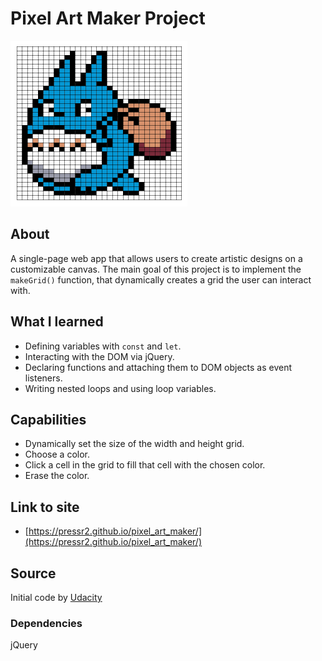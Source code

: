 # Pixel Art Maker Project
![my screenshot](pixel-art.png "Pixel Art")
## About
A single-page web app that allows users to create artistic designs on a customizable canvas.
The main goal of this project is to implement the `makeGrid()` function, that dynamically creates a grid the user can interact with.
## What I learned
* Defining variables with `const` and `let`.
* Interacting with the DOM via jQuery.
* Declaring functions and attaching them to DOM objects as event listeners.
* Writing nested loops and using loop variables.

## Capabilities
* Dynamically set the size of the width and height grid.
* Choose a color.
* Click a cell in the grid to fill that cell with the chosen color.
* Erase the color.

## Link to site
* [https://pressr2.github.io/pixel_art_maker/](https://pressr2.github.io/pixel_art_maker/)

## Source
Initial code by [Udacity](https://github.com/udacity/project-pixel-art-maker-starter.git)
### Dependencies
jQuery